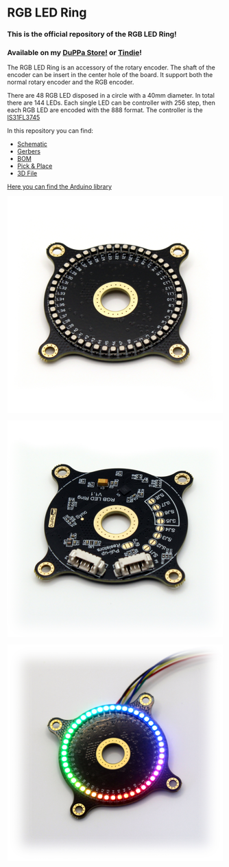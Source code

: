 # RGB LED Ring
### This is the official repository of the RGB LED Ring!
### Available on my [DuPPa Store!](https://www.duppa.net/shop/rgb-led-ring/) or [Tindie](https://www.tindie.com/products/saimon/rgb-led-ring-v11/)!

The RGB LED Ring is an accessory of the rotary encoder.
The shaft  of the encoder can be insert in the center hole of the board. It support both the normal rotary encoder and the RGB encoder.

There are 48 RGB LED disposed in a circle with a 40mm diameter. In total there are 144 LEDs.
Each single LED can be controller with 256 step, then each RGB LED are encoded with the 888 format.
The controller is the [ IS31FL3745](https://www.lumissil.com/assets/pdf/core/IS31FL3745_DS.pdf)

In this repository you can find:
- [Schematic](EncoderRingV1.1.PDF)
- [Gerbers](/Hardware/Gerber/)
- [BOM](/Hardware/BOM/)
- [Pick & Place](/Hardware/Pick%20Place/)
- [3D File](/Hardware/ExportSTEP/)

[Here you can find the Arduino library](https://github.com/Fattoresaimon/ArduinoDuPPaLib)


![Assembled](AssembledTOP.jpg)

![Bottom](AssembledBOTTOM.jpg)

![ON](ON.jpg)
